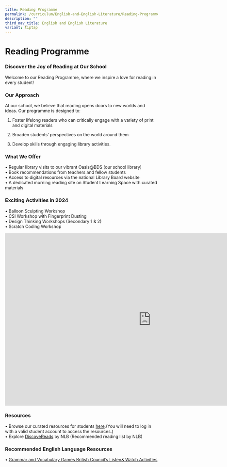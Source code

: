 ```yaml
---
title: Reading Programme
permalink: /curriculum/English-and-English-Literature/Reading-Programme/
description: ""
third_nav_title: English and English Literature
variant: tiptap
---
```

<h1>Reading Programme</h1>
<h3>Discover the Joy of Reading at Our School</h3>
<p>Welcome to our Reading Programme, where we inspire a love for reading
in every student!</p>
<h3>Our Approach</h3>
<p>At our school, we believe that reading opens doors to new worlds and ideas.
Our programme is designed to:</p>
<ol data-tight="true" class="tight">
<li>
<p>Foster lifelong readers who can critically engage with a variety of print
and digital materials</p>
</li>
<li>
<p>Broaden students’ perspectives on the world around them</p>
</li>
<li>
<p>Develop skills through engaging library activities.</p>
</li>
</ol>
<h3>What We Offer</h3>
<p>• Regular library visits to our vibrant Oasis@BDS (our school library)
<br>• Book recommendations from teachers and fellow students
<br>• Access to digital resources via the national Library Board website
<br>• A dedicated morning reading site on Student Learning Space with curated
materials</p>
<h3>Exciting Activities in 2024</h3>
<p>• Balloon Sculpting Workshop
<br>• CSI Workshop with Fingerprint Dusting
<br>• Design Thinking Workshops (Secondary 1 &amp; 2)
<br>• Scratch Coding Workshop</p>
<div class="iframe-wrapper">
<iframe height="569" width="960" allowfullscreen="true" frameborder="0" src="https://docs.google.com/presentation/d/1n2DZk_FUa9_gmgsrletQSXQkoq36Qfstn5eTJ5N4vUM/embed?start=false&amp;loop=false&amp;delayms=3000"></iframe>
</div>
<h3>Resources</h3>
<p>• Browse our curated resources for students <a href="https://go.gov.sg/bdsreading" rel="noopener nofollow" target="_blank">here</a>.(You will need to log in with
a valid student account to access the resources.)
<br>• Explore <a href="http://go.gov.sg/nlb-childrenandteens" rel="noopener noreferrer nofollow" target="_blank">DiscoveReads</a> by
NLB (Recommended reading list by NLB)</p>
<h3>Recommended English Language Resources</h3>
<p>• <a href="https://go.gov.sg/learnenglishbritishcouncil" rel="noopener noreferrer nofollow" target="_blank">Grammar and Vocabulary Games British Council’s Listen&amp; Watch Activities</a>
</p>